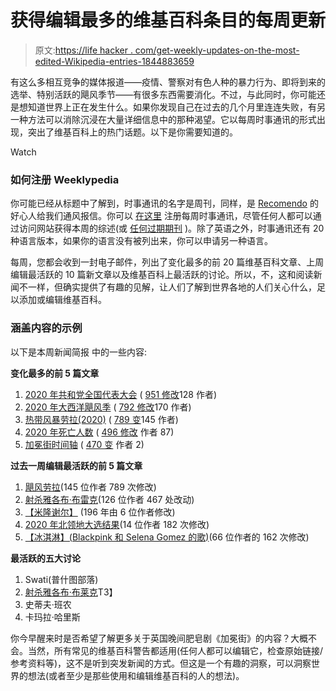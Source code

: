 # 获得编辑最多的维基百科条目的每周更新

> 原文:[https://life hacker . com/get-weekly-updates-on-the-most-edited-Wikipedia-entries-1844883659](https://lifehacker.com/get-weekly-updates-on-the-most-edited-wikipedia-entries-1844883659)

有这么多相互竞争的媒体报道——疫情、警察对有色人种的暴力行为、即将到来的选举、特别活跃的飓风季节——有很多东西需要消化。不过，与此同时，你可能还是想知道世界上正在发生什么。如果你发现自己在过去的几个月里连连失败，有另一种方法可以消除沉浸在大量详细信息中的那种渴望。它以每周时事通讯的形式出现，突出了维基百科上的热门话题。以下是你需要知道的。

Watch

### 如何注册 Weeklypedia

你可能已经从标题中了解到，时事通讯的名字是周刊，同样，是 [Recomendo](https://www.recomendo.com) 的好心人给我们通风报信。你可以 [在这里](https://weekly.hatnote.com/?utm_campaign=Recomendo&utm_medium=email&utm_source=Revue%20newsletter) 注册每周时事通讯，尽管任何人都可以通过访问网站获得本周的综述(或 [任何过期期刊](https://weekly.hatnote.com/archive/en/20200828/weeklypedia_20200828.html) )。除了英语之外，时事通讯还有 20 种语言版本，如果你的语言没有被列出来，你可以申请另一种语言。

每周，您都会收到一封电子邮件，列出了变化最多的前 20 篇维基百科文章、上周编辑最活跃的 10 篇新文章以及维基百科上最活跃的讨论。所以，不，这和阅读新闻不一样，但确实提供了有趣的见解，让人们了解到世界各地的人们关心什么，足以添加或编辑维基百科。

### 涵盖内容的示例

以下是本周新闻简报 中的一些内容:

**变化最多的前 5 篇文章**

1.  [2020 年共和党全国代表大会](https://en.wikipedia.org/wiki/2020_Republican_National_Convention) ( [951 修改](https://en.wikipedia.org/w/index.php?title=2020_Republican_National_Convention&diff=975378277&oldid=974106192)128 作者)
2.  [2020 年大西洋飓风季](https://en.wikipedia.org/wiki/2020_Atlantic_hurricane_season) ( [792 修改](https://en.wikipedia.org/w/index.php?title=2020_Atlantic_hurricane_season&diff=975381881&oldid=974118929)170 作者)
3.  [热带风暴劳拉(2020)](https://en.wikipedia.org/wiki/Tropical_Storm_Laura_(2020)) ( [789 变](https://en.wikipedia.org/w/index.php?title=Tropical_Storm_Laura_(2020)&diff=975380853&oldid=974175114)145 作者)
4.  [2020 年死亡人数](https://en.wikipedia.org/wiki/Deaths_in_2020) ( [496 修改](https://en.wikipedia.org/w/index.php?title=Deaths_in_2020&diff=975382329&oldid=974107524) 作者 87)
5.  [加冕街时间轴](https://en.wikipedia.org/wiki/Coronation_Street_timeline) ( [470 变](https://en.wikipedia.org/w/index.php?title=Coronation_Street_timeline&diff=975382303&oldid=971047381) 作者 2)

**过去一周编辑最活跃的前 5 篇文章**

1.  [飓风劳拉](https://en.wikipedia.org/wiki/Hurricane_Laura)(145 位作者 789 次修改)
2.  [射杀雅各布·布雷克](https://en.wikipedia.org/wiki/Shooting_of_Jacob_Blake)(126 位作者 467 处改动)
3.  [【米隆谢尔】](https://en.wikipedia.org/wiki/Miron_Sher) (196 年由 6 位作者修改)
4.  [2020 年北领地大选结果](https://en.wikipedia.org/wiki/Results_of_the_2020_Northern_Territory_general_election)(14 位作者 182 次修改)
5.  [【冰淇淋】(Blackpink 和 Selena Gomez 的歌)](https://en.wikipedia.org/wiki/Ice_Cream_(Blackpink_and_Selena_Gomez_song))(66 位作者的 162 次修改)

**最活跃的五大讨论**

1.  Swati(普什图部落)
2.  [射杀雅各布·布莱克](https://en.wikipedia.org/wiki/Talk:Shooting_of_Jacob_Blake)T3】
3.  史蒂夫·班农
4.  卡玛拉·哈里斯

你今早醒来时是否希望了解更多关于英国晚间肥皂剧《加冕街》的内容？大概不会。当然，所有常见的维基百科警告都适用(任何人都可以编辑它，检查原始链接/参考资料等)，这不是听到突发新闻的方式。但这是一个有趣的洞察，可以洞察世界的想法(或者至少是那些使用和编辑维基百科的人的想法)。